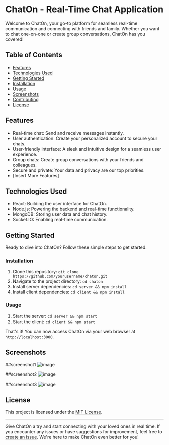 # ChatOn - Real-Time Chat Application

Welcome to ChatOn, your go-to platform for seamless real-time communication and connecting with friends and family. Whether you want to chat one-on-one or create group conversations, ChatOn has you covered!

## Table of Contents
- [Features](#features)
- [Technologies Used](#technologies-used)
- [Getting Started](#getting-started)
- [Installation](#installation)
- [Usage](#usage)
- [Screenshots](#screenshots)
- [Contributing](#contributing)
- [License](#license)

## Features

- Real-time chat: Send and receive messages instantly.
- User authentication: Create your personalized account to secure your chats.
- User-friendly interface: A sleek and intuitive design for a seamless user experience.
- Group chats: Create group conversations with your friends and colleagues.
- Secure and private: Your data and privacy are our top priorities.
- [Insert More Features]

## Technologies Used

- React: Building the user interface for ChatOn.
- Node.js: Powering the backend and real-time functionality.
- MongoDB: Storing user data and chat history.
- Socket.IO: Enabling real-time communication.

## Getting Started

Ready to dive into ChatOn? Follow these simple steps to get started:

### Installation

1. Clone this repository: `git clone https://github.com/yourusername/chaton.git`
2. Navigate to the project directory: `cd chaton`
3. Install server dependencies: `cd server && npm install`
4. Install client dependencies: `cd client && npm install`

### Usage

1. Start the server: `cd server && npm start`
2. Start the client: `cd client && npm start`

That's it! You can now access ChatOn via your web browser at `http://localhost:3000`.

## Screenshots
##screenshot1
![image](https://github.com/Johnfavour/Realtime-chat-app/assets/113635549/9f345629-72fd-43ba-abab-f26c6823118d)

##screenshot2
![image](https://github.com/Johnfavour/Realtime-chat-app/assets/113635549/9fb655b4-5018-4eaa-a395-ef7c7722f131)

##screenshot3
![image](https://github.com/Johnfavour/Realtime-chat-app/assets/113635549/02f82dc4-d4ef-40b6-af43-cd1be4c521c8)


## License

This project is licensed under the [MIT License](LICENSE).

---

Give ChatOn a try and start connecting with your loved ones in real time. If you encounter any issues or have suggestions for improvement, feel free to [create an issue](https://github.com/Johnfavour/Realtime-chat-app). We're here to make ChatOn even better for you!

